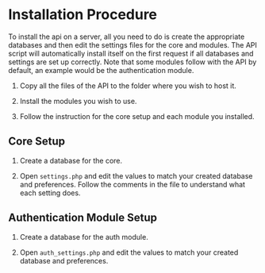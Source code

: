 # Installation Procedure
To install the api on a server, all you need to do is create the appropriate databases and then edit the settings files for the core and modules. The API script will automatically install itself on the first request if all databases and settings are set up correctly. Note that some modules follow with the API by default, an example would be the authentication module.

1. Copy all the files of the API to the folder where you wish to host it.

2. Install the modules you wish to use.

3. Follow the instruction for the core setup and each module you installed.

## Core Setup
1. Create a database for the core.

2. Open `settings.php` and edit the values to match your created database and preferences. Follow the comments in the file to understand what each setting does.

## Authentication Module Setup
1. Create a database for the auth module.

2. Open `auth_settings.php` and edit the values to match your created database and preferences.